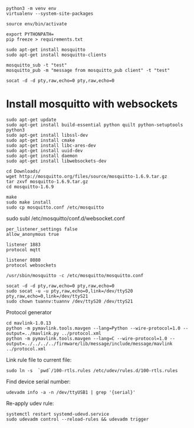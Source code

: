 ```
python3 -m venv env
virtualenv --system-site-packages
```

```
source env/bin/activate
```

```
export PYTHONPATH=
pip freeze > requirements.txt
```

```
sudo apt-get install mosquitto
sudo apt-get install mosquitto-clients

mosquitto_sub -t "test"
mosquitto_pub -m "message from mosquitto_pub client" -t "test"
```

```
socat -d -d pty,raw,echo=0 pty,raw,echo=0
```

# Install mosquitto with websockets
```
sudo apt-get update
sudo apt-get install build-essential python quilt python-setuptools python3
sudo apt-get install libssl-dev
sudo apt-get install cmake
sudo apt-get install libc-ares-dev
sudo apt-get install uuid-dev
sudo apt-get install daemon
sudo apt-get install libwebsockets-dev
```
```
cd Downloads/
wget http://mosquitto.org/files/source/mosquitto-1.6.9.tar.gz
tar zxvf mosquitto-1.6.9.tar.gz
cd mosquitto-1.6.9
```
```
make
sudo make install
sudo cp mosquitto.conf /etc/mosquitto
```

sudo subl /etc/mosquitto/conf.d/websocket.conf 
```
per_listener_settings false
allow_anonymous true

listener 1883
protocol mqtt

listener 8080
protocol websockets
```

```
/usr/sbin/mosquitto -c /etc/mosquitto/mosquitto.conf
```

```
socat -d -d pty,raw,echo=0 pty,raw,echo=0
sudo socat -u -u pty,raw,echo=0,link=/dev/ttyS20 pty,raw,echo=0,link=/dev/ttyS21
sudo chown tuannv:tuannv /dev/ttyS20 /dev/ttyS21
```

Protocol generator
```
cd mavlink-1.0.13
python -m pymavlink.tools.mavgen --lang=Python --wire-protocol=1.0 --output=../mavlink.py ../protocol.xml
python -m pymavlink.tools.mavgen --lang=C --wire-protocol=1.0 --output=../../../../firmware/lib/message/include/message/mavlink   ../protocol.xml
```

Link rule file to current file:
```
sudo ln -s  `pwd`/100-rtls.rules /etc/udev/rules.d/100-rtls.rules
```

Find device serial number:
```
udevadm info -a -n /dev/ttyUSB1 | grep '{serial}'
```  

Re-apply udev rule:
```
systemctl restart systemd-udevd.service
sudo udevadm control --reload-rules && udevadm trigger
```
